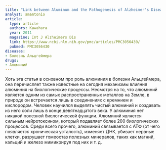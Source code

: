 ```yaml
---
title: "Link between Aluminum and the Pathogenesis of Alzheimer's Disease: The Integration of the Aluminum and Amyloid Cascade Hypotheses"
analyst: amantonio
article:
  type: article
  authors: Kawahara
  year: 2011
  magazine: Int J Alzheimers Dis
  link: https://www.ncbi.nlm.nih.gov/pmc/articles/PMC3056430/
  pubmed: PMC3056430
diseases:
- Болезнь Альцгеймера
drugs:
- Алюминий
---
```


Хоть эта статья в основном про роль алюминия в болезни Альцгеймера, она перечисляет также известные на сегодня механизмы влияния алюминия на биологические процессы.
Несмотря на то, что алюминий является одним из самых распространенных металлов на Земле, в природе он встречается лишь в соединениях с кремнием и кислородом. Человек научился выделять чистый алюминий и создавать из него соли лишь в конце девятнадцатого века.
У алюминия нет никакой полезной биологической функции.
Алюминий является сильным нейротоксином, который подавляет более 200 биологических процессов.
Среди всего прочего, алюминий связывается с АТФ (от чего появляется хроническая усталость), изменяет ДНК, убивает нервные клетки, разрушает гомеостаз полезных минералов, таких как магний, кальций и железо мимикрируя под них и т. д.
